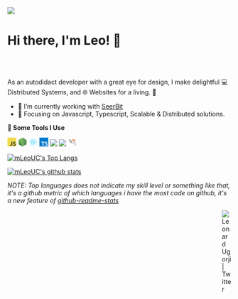 ![](https://github.com/halfrost/halfrost/blob/master/icons/header_.png)

# Hi there, I'm Leo! [](http) 👋
 

<br />
<br />

As an autodidact developer with a great eye for design, I make delightful 💻 Distributed Systems, and 🌐 Websites for a living. 🌈


<!--
**leotryout/leotryout** is a ✨ _special_ ✨ repository because its `README.md` (this file) appears on your GitHub profile.

Here are some ideas to get you started:

- 🔭 I’m currently working on ...
- 🌱 I’m currently learning ...
- 👯 I’m looking to collaborate on ...
- 🤔 I’m looking for help with ...
- 💬 Ask me about ...
- 📫 How to reach me: ...
- 😄 Pronouns: ...
- ⚡ Fun fact: ...
-->


- 🔭 I’m currently working with [SeerBit](https://www.seerbit.com/)
- 🌱 Focusing on Javascript, Typescript, Scalable & Distributed solutions.

**🚀 Some Tools I Use**  

<code><img height="20" src="https://raw.githubusercontent.com/github/explore/80688e429a7d4ef2fca1e82350fe8e3517d3494d/topics/javascript/javascript.png"></code>
<code><img height="20" src="https://raw.githubusercontent.com/github/explore/80688e429a7d4ef2fca1e82350fe8e3517d3494d/topics/nodejs/nodejs.png"></code> 
<code><img height="20" src="https://raw.githubusercontent.com/github/explore/80688e429a7d4ef2fca1e82350fe8e3517d3494d/topics/react/react.png"></code>
<code><img height="20" src="https://raw.githubusercontent.com/github/explore/80688e429a7d4ef2fca1e82350fe8e3517d3494d/topics/typescript/typescript.png"></code>
<code><img height="20" src="https://camo.githubusercontent.com/b0972dd62bbf6ee0e28ed0ebceb48427a481568caeeb639066b23c754f0c60e5/68747470733a2f2f7777772e6761747362796a732e636f6d2f4761747362792d4d6f6e6f6772616d2e737667"></code> 
<code><img height="20" src="https://greensock.com/uploads/monthly_2020_03/tweenmax.thumb.png.c849c5b56c6752e3f2276b82ee702625.png"></code> 
<code><img height="20" src="https://github.com/ChainSafe/web3.js/blob/1.x/assets/logo/web3js.jpg"></code> 



[![mLeoUC's Top Langs](https://github-readme-stats.vercel.app/api/top-langs/?username=mLeoUC&langs_count=8&hide=c%2B%2B,c,java&layout=compact&theme=dracula)](https://github.com/mLeoUC/github-readme-stats)

[![mLeoUC's github stats](https://github-readme-stats.vercel.app/api?username=mLeoUC&count_private=true&show_icons=true&theme=dracula)](https://github.com/mLeoUC/github-readme-stats)


*NOTE: Top languages does not indicate my skill level or something like that, it's a github metric of which languages i have the most code on github, it's a new feature of [github-readme-stats](https://github.com/anuraghazra/github-readme-stats)*

<!-- <a href="https://github.com/mLeoUC/PageSummarizer">
  <img align="center" src="https://camo.githubusercontent.com/0e107e13ec811dbe70b1768b2cccabb25c2ce44d16a8d9d075d4f25f4788b366/68747470733a2f2f6769746875622d726561646d652d73746174732e76657263656c2e6170702f6170692f70696e2f3f757365726e616d653d616e7572616768617a7261267265706f3d616e7572616768617a72612e6769746875622e696f267468656d653d6275656679" data-canonical-src="https://github-readme-stats.vercel.app/api/pin/?username=mleouc&amp;repo=PageSummarizer&amp;theme=buefy" style="max-width: 100%;">
</a> -->
<a href="https://twitter.com/mLeoUC" rel="nofollow">
  <img align="right" alt="Leonard Ugorji | Twitter" width="21px" src="https://raw.githubusercontent.com/anuraghazra/anuraghazra/master/assets/twitter.svg" style="max-width: 100%;">
</a>
